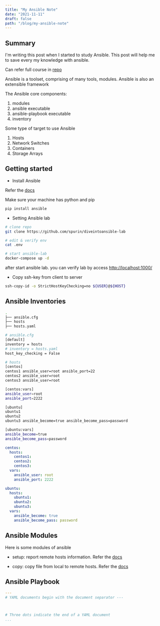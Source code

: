 ```yaml
---
title: "My Ansible Note"
date: "2021-11-11"
draft: false
path: "/blog/my-ansible-note"
---
```


## Summary

I'm writing this post when I started to study Ansible. This post will help me to save every my knowledge with ansible.

Can refer full course in [repo](https://github.com/spurin/diveintoansible)

Ansible is a toolset, comprising of many tools, modules. Ansible is also an extensible framework

The Ansible core components:

1. modules
2. ansible executable
3. ansible-playbook executable
4. inventory

Some type of target to use Ansible

1. Hosts
2. Network Switches
3. Containers
4. Storage Arrays

## Getting started

- Install Ansible

Refer the [docs](https://docs.ansible.com/ansible/latest/installation_guide/intro_installation.html#installing-ansible-with-pip)

Make sure your machine has python and pip

```bash
pip install ansible
```

- Setting Ansible lab

```bash
# clone repo
git clone https://github.com/spurin/diveintoansible-lab

# edit & verify env
cat .env

# start ansible-lab
docker-compose up -d
```

after start ansible lab. you can verify lab by access [http://localhost:1000/](http://localhost:1000/)

- Copy ssh-key from client to server

```bash
ssh-copy-id -o StrictHostKeyChecking=no ${USER}@${HOST}
```

## Ansible Inventories

```bash
.
├── ansible.cfg
├── hosts
├── hosts.yaml
```

```bash
# ansible.cfg
[default]
inventory = hosts
# inventory = hosts.yaml
host_key_checking = False
```

```bash
# hosts
[centos]
centos1 ansible_user=root ansible_port=22
centos2 ansible_user=root
centos3 ansible_user=root

[centos:vars]
ansible_user=root
ansible_port=2222

[ubuntu]
ubuntu1
ubuntu2
ubuntu3 ansible_become=true ansible_become_pass=password

[ubuntu:vars]
ansible_become=true
ansible_become_pass=password
```

```yaml
centos:
  hosts:
    centos1:
    centos2:
    centos3:
  vars:
    ansible_user: root
    ansible_port: 2222

ubuntu:
  hosts:
    ubuntu1:
    ubuntu2:
    ubuntu3:
  vars:
    ansible_become: true
    ansible_become_pass: password
```

## Ansible Modules

Here is some modules of ansible

- setup: report remote hosts information. Refer the [docs](https://docs.ansible.com/ansible/2.9/modules/setup_module.html#setup-module)

- copy: copy file from local to remote hosts. Refer the [docs](https://docs.ansible.com/ansible/2.9/modules/copy_module.html#copy-module)

## Ansible Playbook

```yaml
---
# YAML documents begin with the document separator ---



# Three dots indicate the end of a YAML document
...
```
